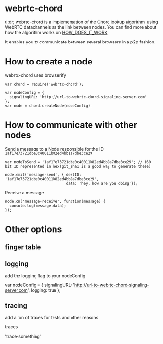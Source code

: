 webrtc-chord
=======================================

tl;dr; webrtc-chord is a implementation of the Chord lookup algorithm, using WebRTC datachannels as the link between nodes. You can find more about how the algorithm works on [HOW_DOES_IT_WORK](/HOW_DOES_IT_WORD.md)

It enables you to communicate between several browsers in a p2p fashion.

# How to create a node

webrtc-chord uses browserify

```
var chord = require('webrtc-chord');

var nodeConfig = {
  signalingURL: 'http://url-to-webrtc-chord-signaling-server.com'
};
var node = chord.createNode(nodeConfig);
```

# How to communicate with other nodes


Send a message to a Node responsible for the ID `1af17e73721dbe0c40011b82ed4bb1a7dbe3ce29`

```
var nodeToSend = '1af17e73721dbe0c40011b82ed4bb1a7dbe3ce29'; // 160 bit ID represented in hex(git_sha1 is a good way to generate these)

node.emit('message-send', { destID: '1af17e73721dbe0c40011b82ed4bb1a7dbe3ce29', 
                            data: 'hey, how are you doing'});
```

Receive a message
```
node.on('message-receive', function(message) {
  console.log(message.data);
});
```

# Other options

## finger table

## logging

add the logging flag to your nodeConfig

var nodeConfig = {
  signalingURL: 'http://url-to-webrtc-chord-signaling-server.com',
  logging: true
};

## tracing

add a ton of traces for tests and other reasons

traces

'trace-something'
